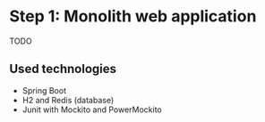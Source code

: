 # Step 1: Monolith web application
TODO

## Used technologies
- Spring Boot
- H2 and Redis (database)
- Junit with Mockito and PowerMockito
